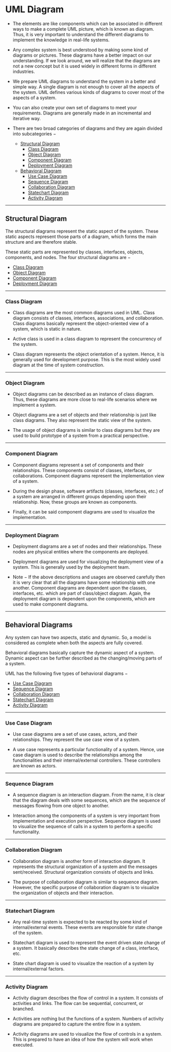 # UML Diagram

-	The elements are like components which can be associated in different ways to make a complete UML picture, which is known as diagram. Thus, it is very important to understand the different diagrams to implement the knowledge in real-life systems.

-	Any complex system is best understood by making some kind of diagrams or pictures. These diagrams have a better impact on our understanding. If we look around, we will realize that the diagrams are not a new concept but it is used widely in different forms in different industries.

-	We prepare UML diagrams to understand the system in a better and simple way. A single diagram is not enough to cover all the aspects of the system. UML defines various kinds of diagrams to cover most of the aspects of a system.

-	You can also create your own set of diagrams to meet your requirements. Diagrams are generally made in an incremental and iterative way.

-	There are two broad categories of diagrams and they are again divided into subcategories −

	-	[Structural Diagram](#Structural-Diagram)
		-	[Class Diagram](#Class-Diagram)
		-	[Object Diagram](#Object-Diagram)
		-	[Component Diagram](#Component-Diagram)
		-	[Deployment Diagram](#Deployment-Diagram)
	-	[Behavioral Diagram](#Behavioral-Diagram)
		-	[Use Case Diagram](#Use-Case-Diagram)
		-	[Sequence Diagram](#Sequence-Diagram)
		-	[Collaboration Diagram](#Collaboration-Diagram)
		-	[Statechart Diagram](#Statechart-Diagram)
		-	[Activity Diagram](#Activity-Diagram)

***
## Structural Diagram
The structural diagrams represent the static aspect of the system. These static aspects represent those parts of a diagram, which forms the main structure and are therefore stable.

These static parts are represented by classes, interfaces, objects, components, and nodes. The four structural diagrams are −
-	[Class Diagram](#Class-Diagram)
-	[Object Diagram](#Object-Diagram)
-	[Component Diagram](#Component-Diagram)
-	[Deployment Diagram](#Deployment-Diagram)

***
### Class Diagram

-	Class diagrams are the most common diagrams used in UML. Class diagram consists of classes, interfaces, associations, and collaboration. Class diagrams basically represent the object-oriented view of a system, which is static in nature.

-	Active class is used in a class diagram to represent the concurrency of the system.

-	Class diagram represents the object orientation of a system. Hence, it is generally used for development purpose. This is the most widely used diagram at the time of system construction.

***
### Object Diagram

-	Object diagrams can be described as an instance of class diagram. Thus, these diagrams are more close to real-life scenarios where we implement a system.

-	Object diagrams are a set of objects and their relationship is just like class diagrams. They also represent the static view of the system.

-	The usage of object diagrams is similar to class diagrams but they are used to build prototype of a system from a practical perspective.

***
### Component Diagram

-	Component diagrams represent a set of components and their relationships. These components consist of classes, interfaces, or collaborations. Component diagrams represent the implementation view of a system.

-	During the design phase, software artifacts (classes, interfaces, etc.) of a system are arranged in different groups depending upon their relationship. Now, these groups are known as components.

-	Finally, it can be said component diagrams are used to visualize the implementation.

***
### Deployment Diagram

-	Deployment diagrams are a set of nodes and their relationships. These nodes are physical entities where the components are deployed.

-	Deployment diagrams are used for visualizing the deployment view of a system. This is generally used by the deployment team.

-	Note − If the above descriptions and usages are observed carefully then it is very clear that all the diagrams have some relationship with one another. Component diagrams are dependent upon the classes, interfaces, etc. which are part of class/object diagram. Again, the deployment diagram is dependent upon the components, which are used to make component diagrams.

***
## Behavioral Diagrams

Any system can have two aspects, static and dynamic. So, a model is considered as complete when both the aspects are fully covered.

Behavioral diagrams basically capture the dynamic aspect of a system. Dynamic aspect can be further described as the changing/moving parts of a system.

UML has the following five types of behavioral diagrams −

-	[Use Case Diagram](#Use-Case-Diagram)
-	[Sequence Diagram](#Sequence-Diagram)
-	[Collaboration Diagram](#Collaboration-Diagram)
-	[Statechart Diagram](#Statechart-Diagram)
-	[Activity Diagram](#Activity-Diagram)

***
### Use Case Diagram

-	Use case diagrams are a set of use cases, actors, and their relationships. They represent the use case view of a system.

-	A use case represents a particular functionality of a system. Hence, use case diagram is used to describe the relationships among the functionalities and their internal/external controllers. These controllers are known as actors.

***
### Sequence Diagram

-	A sequence diagram is an interaction diagram. From the name, it is clear that the diagram deals with some sequences, which are the sequence of messages flowing from one object to another.

-	Interaction among the components of a system is very important from implementation and execution perspective. Sequence diagram is used to visualize the sequence of calls in a system to perform a specific functionality.


***
### Collaboration Diagram

-	Collaboration diagram is another form of interaction diagram. It represents the structural organization of a system and the messages sent/received. Structural organization consists of objects and links.

-	The purpose of collaboration diagram is similar to sequence diagram. However, the specific purpose of collaboration diagram is to visualize the organization of objects and their interaction.

***
### Statechart Diagram

-	Any real-time system is expected to be reacted by some kind of internal/external events. These events are responsible for state change of the system.

-	Statechart diagram is used to represent the event driven state change of a system. It basically describes the state change of a class, interface, etc.

-	State chart diagram is used to visualize the reaction of a system by internal/external factors.

***
### Activity Diagram

-	Activity diagram describes the flow of control in a system. It consists of activities and links. The flow can be sequential, concurrent, or branched.

-	Activities are nothing but the functions of a system. Numbers of activity diagrams are prepared to capture the entire flow in a system.

-	Activity diagrams are used to visualize the flow of controls in a system. This is prepared to have an idea of how the system will work when executed.